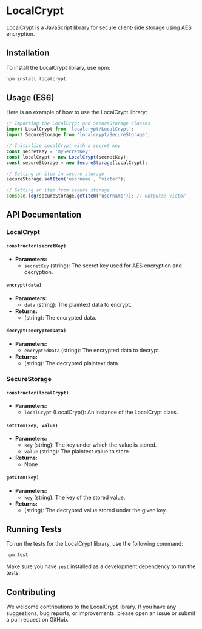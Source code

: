 
# LocalCrypt

LocalCrypt is a JavaScript library for secure client-side storage using AES encryption.

## Installation

To install the LocalCrypt library, use npm:

```bash
npm install localcrypt
```

## Usage (ES6)

Here is an example of how to use the LocalCrypt library:

```javascript
// Importing the LocalCrypt and SecureStorage classes
import LocalCrypt from 'localcrypt/LocalCrypt';
import SecureStorage from 'localcrypt/SecureStorage';

// Initialize LocalCrypt with a secret key
const secretKey = 'mySecretKey';
const localCrypt = new LocalCrypt(secretKey);
const secureStorage = new SecureStorage(localCrypt);

// Setting an item in secure storage
secureStorage.setItem('username', 'victor');

// Getting an item from secure storage
console.log(secureStorage.getItem('username')); // Outputs: victor

```

## API Documentation

### LocalCrypt

#### `constructor(secretKey)`

- **Parameters:**
  - `secretKey` (string): The secret key used for AES encryption and decryption.

#### `encrypt(data)`

- **Parameters:**
  - `data` (string): The plaintext data to encrypt.
- **Returns:**
  - (string): The encrypted data.

#### `decrypt(encryptedData)`

- **Parameters:**
  - `encryptedData` (string): The encrypted data to decrypt.
- **Returns:**
  - (string): The decrypted plaintext data.

### SecureStorage

#### `constructor(localCrypt)`

- **Parameters:**
  - `localCrypt` (LocalCrypt): An instance of the LocalCrypt class.

#### `setItem(key, value)`

- **Parameters:**
  - `key` (string): The key under which the value is stored.
  - `value` (string): The plaintext value to store.
- **Returns:**
  - None

#### `getItem(key)`

- **Parameters:**
  - `key` (string): The key of the stored value.
- **Returns:**
  - (string): The decrypted value stored under the given key.

## Running Tests

To run the tests for the LocalCrypt library, use the following command:

```bash
npm test
```

Make sure you have `jest` installed as a development dependency to run the tests.

## Contributing

We welcome contributions to the LocalCrypt library. If you have any suggestions, bug reports, or improvements, please open an issue or submit a pull request on GitHub.

```
